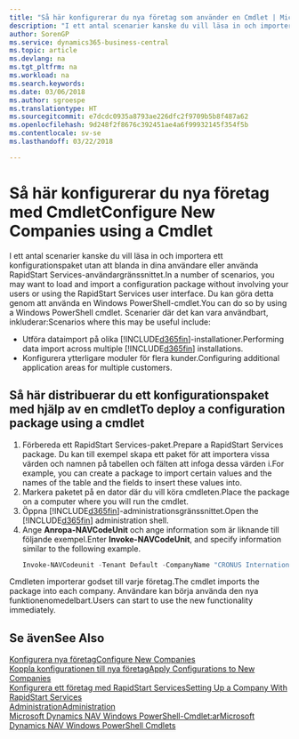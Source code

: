 ```yaml
---
title: "Så här konfigurerar du nya företag som använder en Cmdlet | Microsoft Docs"
description: "I ett antal scenarier kanske du vill läsa in och importera ett konfigurationspaket utan att blanda in dina användare eller använda RapidStart Services-användargränssnittet. Du kan göra detta genom att använda en Windows PowerShell-cmdlet."
author: SorenGP
ms.service: dynamics365-business-central
ms.topic: article
ms.devlang: na
ms.tgt_pltfrm: na
ms.workload: na
ms.search.keywords: 
ms.date: 03/06/2018
ms.author: sgroespe
ms.translationtype: HT
ms.sourcegitcommit: e7dcdc0935a8793ae226dfc2f9709b5b8f487a62
ms.openlocfilehash: 9d248f2f8676c392451ae4a6f99932145f354f5b
ms.contentlocale: sv-se
ms.lasthandoff: 03/22/2018

---
```

# <a name="configure-new-companies-using-a-cmdlet"></a><span data-ttu-id="ce345-104">Så här konfigurerar du nya företag med Cmdlet</span><span class="sxs-lookup"><span data-stu-id="ce345-104">Configure New Companies using a Cmdlet</span></span>
<span data-ttu-id="ce345-105">I ett antal scenarier kanske du vill läsa in och importera ett konfigurationspaket utan att blanda in dina användare eller använda RapidStart Services-användargränssnittet.</span><span class="sxs-lookup"><span data-stu-id="ce345-105">In a number of scenarios, you may want to load and import a configuration package without involving your users or using the RapidStart Services user interface.</span></span> <span data-ttu-id="ce345-106">Du kan göra detta genom att använda en Windows PowerShell-cmdlet.</span><span class="sxs-lookup"><span data-stu-id="ce345-106">You can do so by using a Windows PowerShell cmdlet.</span></span> <span data-ttu-id="ce345-107">Scenarier där det kan vara användbart, inkluderar:</span><span class="sxs-lookup"><span data-stu-id="ce345-107">Scenarios where this may be useful include:</span></span>  

- <span data-ttu-id="ce345-108">Utföra dataimport på olika [!INCLUDE[d365fin](includes/d365fin_md.md)]-installationer.</span><span class="sxs-lookup"><span data-stu-id="ce345-108">Performing data import across multiple [!INCLUDE[d365fin](includes/d365fin_md.md)] installations.</span></span>
- <span data-ttu-id="ce345-109">Konfigurera ytterligare moduler för flera kunder.</span><span class="sxs-lookup"><span data-stu-id="ce345-109">Configuring additional application areas for multiple customers.</span></span>  

## <a name="to-deploy-a-configuration-package-using-a-cmdlet"></a><span data-ttu-id="ce345-110">Så här distribuerar du ett konfigurationspaket med hjälp av en cmdlet</span><span class="sxs-lookup"><span data-stu-id="ce345-110">To deploy a configuration package using a cmdlet</span></span>  

1. <span data-ttu-id="ce345-111">Förbereda ett RapidStart Services-paket.</span><span class="sxs-lookup"><span data-stu-id="ce345-111">Prepare a RapidStart Services package.</span></span> <span data-ttu-id="ce345-112">Du kan till exempel skapa ett paket för att importera vissa värden och namnen på tabellen och fälten att infoga dessa värden i.</span><span class="sxs-lookup"><span data-stu-id="ce345-112">For example, you can create a package to import certain values and the names of the table and the fields to insert these values into.</span></span>  
2. <span data-ttu-id="ce345-113">Markera paketet på en dator där du vill köra cmdleten.</span><span class="sxs-lookup"><span data-stu-id="ce345-113">Place the package on a computer where you will run the cmdlet.</span></span>  
3. <span data-ttu-id="ce345-114">Öppna [!INCLUDE[d365fin](includes/d365fin_md.md)]-administrationsgränssnittet.</span><span class="sxs-lookup"><span data-stu-id="ce345-114">Open the [!INCLUDE[d365fin](includes/d365fin_md.md)] administration shell.</span></span>  
4. <span data-ttu-id="ce345-115">Ange **Anropa-NAVCodeUnit** och ange information som är liknande till följande exempel.</span><span class="sxs-lookup"><span data-stu-id="ce345-115">Enter **Invoke-NAVCodeUnit**, and specify information similar to the following example.</span></span>  
    ```powershell  
    Invoke-NAVCodeunit -Tenant Default -CompanyName "CRONUS International Ltd." -CodeunitId 8620 -MethodName ImportRapidStartPackage -Argument "C:TEMPRS_CONFIG.rapidstart" -ServerInstance DynamicsNAV71  

    ```
<span data-ttu-id="ce345-116">Cmdleten importerar godset till varje företag.</span><span class="sxs-lookup"><span data-stu-id="ce345-116">The cmdlet imports the package into each company.</span></span> <span data-ttu-id="ce345-117">Användare kan börja använda den nya funktionenomedelbart.</span><span class="sxs-lookup"><span data-stu-id="ce345-117">Users can start to use the new functionality immediately.</span></span>  

## <a name="see-also"></a><span data-ttu-id="ce345-118">Se även</span><span class="sxs-lookup"><span data-stu-id="ce345-118">See Also</span></span>  
[<span data-ttu-id="ce345-119">Konfigurera nya företag</span><span class="sxs-lookup"><span data-stu-id="ce345-119">Configure New Companies</span></span>](admin-how-to-configure-new-companies.md)  
[<span data-ttu-id="ce345-120">Koppla konfigurationen till nya företag</span><span class="sxs-lookup"><span data-stu-id="ce345-120">Apply Configurations to New Companies</span></span>](admin-apply-configuration-to-new-companies.md)  
[<span data-ttu-id="ce345-121">Konfigurera ett företag med RapidStart Services</span><span class="sxs-lookup"><span data-stu-id="ce345-121">Setting Up a Company With RapidStart Services</span></span>](admin-set-up-a-company-with-rapidstart.md)  
[<span data-ttu-id="ce345-122">Administration</span><span class="sxs-lookup"><span data-stu-id="ce345-122">Administration</span></span>](admin-setup-and-administration.md)  
[<span data-ttu-id="ce345-123">Microsoft Dynamics NAV Windows PowerShell-Cmdlet:ar</span><span class="sxs-lookup"><span data-stu-id="ce345-123">Microsoft Dynamics NAV Windows PowerShell Cmdlets</span></span>](/dynamics-nav/microsoft-dynamics-nav-windows-powershell-cmdlets)

